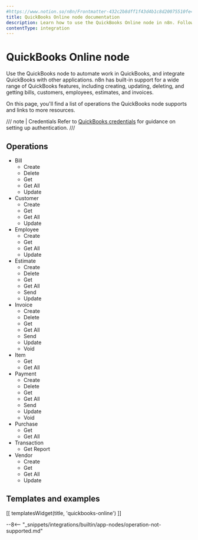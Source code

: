 ```yaml
---
#https://www.notion.so/n8n/Frontmatter-432c2b8dff1f43d4b1c8d20075510fe4
title: QuickBooks Online node documentation
description: Learn how to use the QuickBooks Online node in n8n. Follow technical documentation to integrate QuickBooks Online node into your workflows.
contentType: integration
---
```


# QuickBooks Online node

Use the QuickBooks node to automate work in QuickBooks, and integrate QuickBooks with other applications. n8n has built-in support for a wide range of QuickBooks features, including creating, updating, deleting, and getting bills, customers, employees, estimates, and invoices. 

On this page, you'll find a list of operations the QuickBooks node supports and links to more resources.

/// note | Credentials
Refer to [QuickBooks credentials](/integrations/builtin/credentials/quickbooks/) for guidance on setting up authentication. 
///

## Operations

* Bill
    * Create
    * Delete
    * Get
    * Get All
    * Update
* Customer
    * Create
    * Get
    * Get All
    * Update
* Employee
    * Create
    * Get
    * Get All
    * Update
* Estimate
    * Create
    * Delete
    * Get
    * Get All
    * Send
    * Update
* Invoice
    * Create
    * Delete
    * Get
    * Get All
    * Send
    * Update
    * Void
* Item
    * Get
    * Get All
* Payment
    * Create
    * Delete
    * Get
    * Get All
    * Send
    * Update
    * Void
* Purchase
    * Get
    * Get All
* Transaction
    * Get Report
* Vendor
    * Create
    * Get
    * Get All
    * Update

## Templates and examples

<!-- see https://www.notion.so/n8n/Pull-in-templates-for-the-integrations-pages-37c716837b804d30a33b47475f6e3780 -->
[[ templatesWidget(title, 'quickbooks-online') ]]

--8<-- "_snippets/integrations/builtin/app-nodes/operation-not-supported.md"
